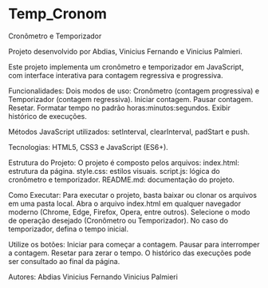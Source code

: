 # Temp_Cronom
Cronômetro e Temporizador

Projeto desenvolvido por Abdias, Vinicius Fernando e Vinicius Palmieri.

Este projeto implementa um cronômetro e temporizador em JavaScript, com interface interativa para contagem regressiva e progressiva.

Funcionalidades:
Dois modos de uso: Cronômetro (contagem progressiva) e Temporizador (contagem regressiva).
Iniciar contagem.
Pausar contagem.
Resetar.
Formatar tempo no padrão horas:minutos:segundos.
Exibir histórico de execuções.

Métodos JavaScript utilizados: setInterval, clearInterval, padStart e push.

Tecnologias:
HTML5, CSS3 e JavaScript (ES6+).

Estrutura do Projeto:
O projeto é composto pelos arquivos:
index.html: estrutura da página.
style.css: estilos visuais.
script.js: lógica do cronômetro e temporizador.
README.md: documentação do projeto.

Como Executar:
Para executar o projeto, basta baixar ou clonar os arquivos em uma pasta local.
Abra o arquivo index.html em qualquer navegador moderno (Chrome, Edge, Firefox, Opera, entre outros).
Selecione o modo de operação desejado (Cronômetro ou Temporizador).
No caso do temporizador, defina o tempo inicial.

Utilize os botões:
Iniciar para começar a contagem.
Pausar para interromper a contagem.
Resetar para zerar o tempo.
O histórico das execuções pode ser consultado ao final da página.

Autores:
Abdias
Vinicius Fernando
Vinicius Palmieri

